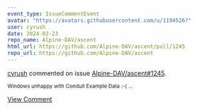 ```yaml
---
event_type: IssueCommentEvent
avatar: "https://avatars.githubusercontent.com/u/1194526?"
user: cyrush
date: 2024-02-23
repo_name: Alpine-DAV/ascent
html_url: https://github.com/Alpine-DAV/ascent/pull/1245
repo_url: https://github.com/Alpine-DAV/ascent
---
```


<a href='https://github.com/cyrush' target='_blank'>cyrush</a> commented on issue <a href='https://github.com/Alpine-DAV/ascent/pull/1245' target='_blank'>Alpine-DAV/ascent#1245</a>.

<small>Windows unhappy with Conduit Example Data :-(...</small>

<a href='https://github.com/Alpine-DAV/ascent/pull/1245' target='_blank'>View Comment</a>